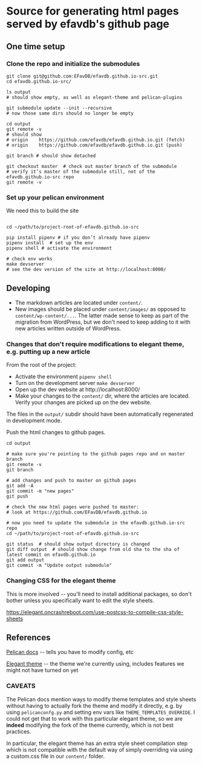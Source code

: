 # Source for generating html pages served by efavdb's github page


## One time setup

### Clone the repo and initialize the submodules

```shell
git clone git@github.com:EFavDB/efavdb.github.io-src.git
cd efavdb.github.io-src/

ls output 
# should show empty, as well as elegant-theme and pelican-plugins

git submodule update --init --recursive
# now those same dirs should no longer be empty

cd output
git remote -v
# should show
# origin    https://github.com/efavdb/efavdb.github.io.git (fetch)
# origin    https://github.com/efavdb/efavdb.github.io.git (push)

git branch # should show detached

git checkout master  # check out master branch of the submodule
# verify it’s master of the submodule still, not of the efavdb.github.io-src repo
git remote -v
```

### Set up your pelican environment

We need this to build the site
```shell

cd ~/path/to/project-root-of-efavdb.github.io-src

pip install pipenv # if you don’t already have pipenv
pipenv install  # set up the env
pipenv shell # activate the environment

# check env works
make devserver
# see the dev version of the site at http://localhost:8000/
```


## Developing

- The markdown articles are located under `content/`.
- New images should be placed under `content/images/` as opposed to
  `content/wp-content/...`.  The latter made sense to keep as part of
  the migration from WordPress, but we don't need to keep adding to it
  with new articles written outside of WordPress.

### Changes that don't require modifications to elegant theme, e.g. putting up a new article

From the root of the project:
- Activate the environment `pipenv shell`
- Turn on the development server `make devserver`
- Open up the dev website at http://localhost:8000/
- Make your changes to the `content/` dir, where the articles are
  located. Verify your changes are picked up on the dev website.

The files in the `output/` subdir should have been automatically
regenerated in development mode.

Push the html changes to github pages.

```shell
cd output

# make sure you're pointing to the github pages repo and on master branch 
git remote -v
git branch

# add changes and push to master on github pages
git add -A
git commit -m "new pages"
git push

# check the new html pages were pushed to master:
# look at https://github.com/EFavDB/efavdb.github.io

# now you need to update the submodule in the efavdb.github.io-src repo
cd ~/path/to/project-root-of-efavdb.github.io-src

git status  # should show output directory is changed
git diff output  # should show change from old sha to the sha of latest commit on efavdb.github.io
git add output
git commit -m "Update output submodule"
```


### Changing CSS for the elegant theme

This is more involved -- you'll need to install additional packages,
so don't bother unless you specifically want to edit the style sheets.

https://elegant.oncrashreboot.com/use-postcss-to-compile-css-style-sheets 


## References

[Pelican docs](http://docs.getpelican.com/en/3.6.3/index.html) -- tells you have to modify config, etc

[Elegant theme](https://elegant.oncrashreboot.com/) -- the theme we're
currently using, includes features we might not have turned on yet


### CAVEATS

The Pelican docs mention ways to modify theme templates and style
sheets without having to actually fork the theme and modify it
directly, e.g. by using `pelicanconfg.py` and setting env vars like
`THEME_TEMPLATES_OVERRIDE`.  I could not get that to work with this
particular elegant theme, so we are **indeed** modifying the fork of
the theme currently, which is not best practices.

In particular, the elegant theme has an extra style sheet compilation
step which is not compatible with the default way of simply overriding
via using a custom.css file in our `content/` folder.
